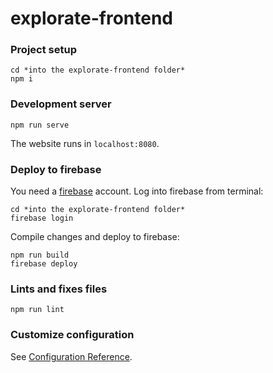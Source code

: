 # explorate-frontend

### Project setup
```
cd *into the explorate-frontend folder*
npm i
```

### Development server
```
npm run serve
```
The website runs in `localhost:8080`.

### Deploy to firebase
You need a [firebase](https://console.firebase.google.com/) account. Log into firebase from terminal:
```
cd *into the explorate-frontend folder*
firebase login
```
Compile changes and deploy to firebase:
```
npm run build
firebase deploy
```

### Lints and fixes files
```
npm run lint
```

### Customize configuration
See [Configuration Reference](https://cli.vuejs.org/config/).
